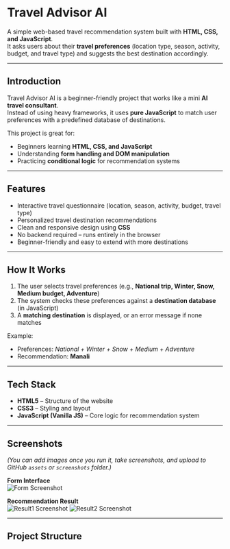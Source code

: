 #  Travel Advisor AI  

A simple web-based travel recommendation system built with **HTML, CSS, and JavaScript**.  
It asks users about their **travel preferences** (location type, season, activity, budget, and travel type) and suggests the best destination accordingly.  

---

## Introduction  

Travel Advisor AI is a beginner-friendly project that works like a mini **AI travel consultant**.  
Instead of using heavy frameworks, it uses **pure JavaScript** to match user preferences with a predefined database of destinations.  

This project is great for:  
- Beginners learning **HTML, CSS, and JavaScript**  
- Understanding **form handling and DOM manipulation**  
- Practicing **conditional logic** for recommendation systems  

---

## Features  

- Interactive travel questionnaire (location, season, activity, budget, travel type)  
- Personalized travel destination recommendations  
- Clean and responsive design using **CSS**  
- No backend required – runs entirely in the browser  
- Beginner-friendly and easy to extend with more destinations  

---

## How It Works  

1. The user selects travel preferences (e.g., **National trip, Winter, Snow, Medium budget, Adventure**)  
2. The system checks these preferences against a **destination database** (in JavaScript)  
3. A **matching destination** is displayed, or an error message if none matches  

Example:  
- Preferences: *National + Winter + Snow + Medium + Adventure*  
- Recommendation: **Manali**   

---

## Tech Stack  

- **HTML5** – Structure of the website  
- **CSS3** – Styling and layout  
- **JavaScript (Vanilla JS)** – Core logic for recommendation system  

---

## Screenshots  

*(You can add images once you run it, take screenshots, and upload to GitHub `assets` or `screenshots` folder.)*  

**Form Interface**  
![Form Screenshot](./screenshots/form.png)  

**Recommendation Result**  
![Result1 Screenshot](./screenshots/result1.png) 
![Result2 Screenshot](./screenshots/result2.png)  


---

## Project Structure  

